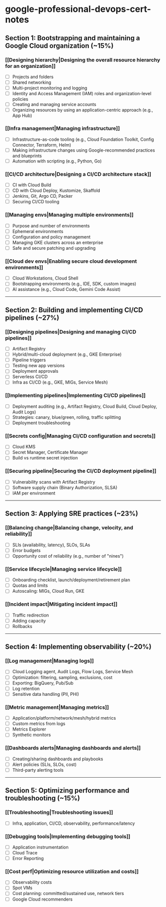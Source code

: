 # google-professional-devops-cert-notes

## Section 1: Bootstrapping and maintaining a Google Cloud organization (~15%)

### [[Designing hierarchy|Designing the overall resource hierarchy for an organization]]

- [ ] Projects and folders  
- [ ] Shared networking  
- [ ] Multi-project monitoring and logging  
- [ ] Identity and Access Management (IAM) roles and organization-level policies  
- [ ] Creating and managing service accounts  
- [ ] Organizing resources by using an application-centric approach (e.g., App Hub)  

### [[Infra management|Managing infrastructure]]

- [ ] Infrastructure-as-code tooling (e.g., Cloud Foundation Toolkit, Config Connector, Terraform, Helm)  
- [ ] Making infrastructure changes using Google-recommended practices and blueprints  
- [ ] Automation with scripting (e.g., Python, Go)  

### [[CI/CD architecture|Designing a CI/CD architecture stack]]

- [ ] CI with Cloud Build  
- [ ] CD with Cloud Deploy, Kustomize, Skaffold  
- [ ] Jenkins, Git, Argo CD, Packer  
- [ ] Securing CI/CD tooling  

### [[Managing envs|Managing multiple environments]]

- [ ] Purpose and number of environments  
- [ ] Ephemeral environments  
- [ ] Configuration and policy management  
- [ ] Managing GKE clusters across an enterprise  
- [ ] Safe and secure patching and upgrading  

### [[Cloud dev envs|Enabling secure cloud development environments]]

- [ ] Cloud Workstations, Cloud Shell  
- [ ] Bootstrapping environments (e.g., IDE, SDK, custom images)  
- [ ] AI assistance (e.g., Cloud Code, Gemini Code Assist)  

---

## Section 2: Building and implementing CI/CD pipelines (~27%)

### [[Designing pipelines|Designing and managing CI/CD pipelines]]

- [ ] Artifact Registry  
- [ ] Hybrid/multi-cloud deployment (e.g., GKE Enterprise)  
- [ ] Pipeline triggers  
- [ ] Testing new app versions  
- [ ] Deployment approvals  
- [ ] Serverless CI/CD  
- [ ] Infra as CI/CD (e.g., GKE, MIGs, Service Mesh)  

### [[Implementing pipelines|Implementing CI/CD pipelines]]

- [ ] Deployment auditing (e.g., Artifact Registry, Cloud Build, Cloud Deploy, Audit Logs)  
- [ ] Strategies: canary, blue/green, rolling, traffic splitting  
- [ ] Deployment troubleshooting  

### [[Secrets config|Managing CI/CD configuration and secrets]]

- [ ] Cloud KMS  
- [ ] Secret Manager, Certificate Manager  
- [ ] Build vs runtime secret injection  

### [[Securing pipeline|Securing the CI/CD deployment pipeline]]

- [ ] Vulnerability scans with Artifact Registry  
- [ ] Software supply chain (Binary Authorization, SLSA)  
- [ ] IAM per environment  

---

## Section 3: Applying SRE practices (~23%)

### [[Balancing change|Balancing change, velocity, and reliability]]

- [ ] SLIs (availability, latency), SLOs, SLAs  
- [ ] Error budgets  
- [ ] Opportunity cost of reliability (e.g., number of "nines")  

### [[Service lifecycle|Managing service lifecycle]]

- [ ] Onboarding checklist, launch/deployment/retirement plan  
- [ ] Quotas and limits  
- [ ] Autoscaling: MIGs, Cloud Run, GKE  

### [[Incident impact|Mitigating incident impact]]

- [ ] Traffic redirection  
- [ ] Adding capacity  
- [ ] Rollbacks  

---

## Section 4: Implementing observability (~20%)

### [[Log management|Managing logs]]

- [ ] Cloud Logging agent, Audit Logs, Flow Logs, Service Mesh  
- [ ] Optimization: filtering, sampling, exclusions, cost  
- [ ] Exporting: BigQuery, Pub/Sub  
- [ ] Log retention  
- [ ] Sensitive data handling (PII, PHI)  

### [[Metric management|Managing metrics]]

- [ ] Application/platform/network/mesh/hybrid metrics  
- [ ] Custom metrics from logs  
- [ ] Metrics Explorer  
- [ ] Synthetic monitors  

### [[Dashboards alerts|Managing dashboards and alerts]]

- [ ] Creating/sharing dashboards and playbooks  
- [ ] Alert policies (SLIs, SLOs, cost)  
- [ ] Third-party alerting tools  

---

## Section 5: Optimizing performance and troubleshooting (~15%)

### [[Troubleshooting|Troubleshooting issues]]

- [ ] Infra, application, CI/CD, observability, performance/latency  

### [[Debugging tools|Implementing debugging tools]]

- [ ] Application instrumentation  
- [ ] Cloud Trace  
- [ ] Error Reporting  

### [[Cost perf|Optimizing resource utilization and costs]]

- [ ] Observability costs  
- [ ] Spot VMs  
- [ ] Cost planning: committed/sustained use, network tiers  
- [ ] Google Cloud recommenders  
